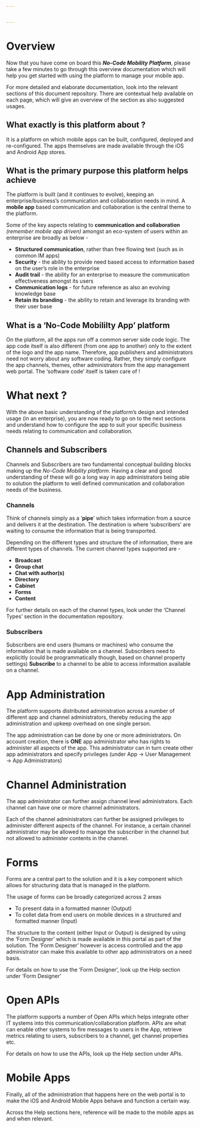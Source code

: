 ```yaml
---


---
```


<h1 id="overview">Overview</h1>
<p>Now that you have come on board this <em><strong>No-Code Mobility Platform</strong></em>, please take a few minutes to go through this overview documentation which will help you get started with using the platform to manage your mobile app.</p>
<p>For more detailed and elaborate documentation, look into the relevant sections of this document repository. There are contextual help available on each page, which will give an overview of the section as also suggested usages.</p>
<h2 id="what-exactly-is-this-platform-about-">What exactly is this platform about ?</h2>
<p>It is a platform on which mobile apps can be built, configured, deployed and re-configured. The apps themselves are made available through the iOS and Android App stores.</p>
<h2 id="what-is-the-primary-purpose-this-platform-helps-achieve">What is the primary purpose this platform helps achieve</h2>
<p>The platform is built (and it continues to evolve), keeping an enterprise/business’s communication and collaboration needs in mind. A <strong>mobile app</strong> based communication and collaboration is the central theme to the platform.</p>
<p>Some of the key aspects relating to <strong>communication and collaboration</strong> <em>(remember mobile app driven)</em> amongst an eco-system of users within an enterprise are broadly as below -</p>
<ul>
<li><strong>Structured communication</strong>, rather than free flowing text (such as in common IM apps)</li>
<li><strong>Security</strong> - the ability to provide need based access to information based on the user’s role in the enterprise</li>
<li><strong>Audit trail</strong> - the ability for an enterprise to measure the communication effectiveness amongst its users</li>
<li><strong>Communication logs</strong> - for future reference as also an evolving knowledge base</li>
<li><strong>Retain its branding</strong> - the ability to retain and leverage its branding with their user base</li>
</ul>
<h2 id="what-is-a-no-code-mobililty-app-platform">What is a ‘No-Code Mobililty App’ platform</h2>
<p>On the platform, all the apps run off a common server side code logic. The app code itself is also different (from one app to another) only to the extent of the logo and the app name. Therefore, app publishers and administrators need not worry about any software coding. Rather, they simply configure the app channels, themes, other administrators from the app management web portal. The ‘software code’ itself is taken care of !</p>
<h1 id="what-next-">What next ?</h1>
<p>With the above basic understanding of the platform’s design and intended usage (in an enterprise), you are now ready to go on to the next sections and understand how to configure the app to suit your specific business needs relating to communication and collaboration.</p>
<h2 id="channels-and-subscribers">Channels and Subscribers</h2>
<p>Channels and Subscribers are two fundamental conceptual building blocks making up the <em>No-Code Mobility platform</em>. Having a clear and good understanding of these will go a long way in app administrators being able to solution the platform to well defined communication and collaboration needs of the business.</p>
<h3 id="channels">Channels</h3>
<p>Think of channels simply as a ‘<strong>pipe</strong>’ which takes information from a source and delivers it at the destination. The destination is where ‘subscribers’ are waiting to consume the information that is being transported.</p>
<p>Depending on the different types and structure the of information, there are different types of channels. The current channel types supported are -</p>
<ul>
<li><strong>Broadcast</strong></li>
<li><strong>Group chat</strong></li>
<li><strong>Chat with author(s)</strong></li>
<li><strong>Directory</strong></li>
<li><strong>Cabinet</strong></li>
<li><strong>Forms</strong></li>
<li><strong>Content</strong></li>
</ul>
<p>For further details on each of the channel types, look under the ‘Channel Types’ section in the documentation repository.</p>
<h3 id="subscribers">Subscribers</h3>
<p>Subscribers are end users (humans or machines) who consume the information that is made available on a channel. Subscribers need to explicitly (could be programmatically though, based on channel property settings) <strong>Subscribe</strong> to a channel to be able to access information available on a channel.</p>
<h1 id="app-administration">App Administration</h1>
<p>The platform supports distributed administration across a number of different app and channel administrators, thereby reducing the app administration and upkeep overhead on one single person.</p>
<p>The app administration can be done by one or more administrators. On account creation, there is <strong>ONE</strong> app administrator who has rights to administer all aspects of the app. This administrator can in turn create other app administrators and specify privileges (under App -&gt; User Management -&gt; App Administrators)</p>
<h1 id="channel-administration">Channel Administration</h1>
<p>The app administrator can further assign channel level administrators. Each channel can have one or more channel administrators.</p>
<p>Each of the channel administrators can further be assigned privileges to administer different aspects of the channel. For instance, a certain channel administrator may be allowed to manage the subscriber in the channel but not allowed to administer contents in the channel.</p>
<h1 id="forms">Forms</h1>
<p>Forms are a central part to the solution and it is a key component which allows for structuring data that is managed in the platform.</p>
<p>The usage of forms can be broadly categorized across 2 areas</p>
<ul>
<li>To present data in a formatted manner (Output)</li>
<li>To collet data from end users on mobile devices in a structured and formatted manner (Input)</li>
</ul>
<p>The structure to the content (either Input or Output) is designed by using the ‘Form Designer’ which is made available in this portal as part of the solution. The ‘Form Designer’ however is access controlled and the app administrator can make this available to other app administrators on a need basis.</p>
<p>For details on how to use the ‘Form Designer’, look up the Help section under ‘Form Designer’</p>
<h1 id="open-apis">Open APIs</h1>
<p>The platform supports a number of Open APIs which helps integrate other IT systems into this communication/collaboration platform. APIs are what can enable other systems to fire messages to users in the App, retrieve metrics relating to users, subscribers to a channel, get channel properties etc.</p>
<p>For details on how to use the APIs, look up the Help section under APIs.</p>
<h1 id="mobile-apps">Mobile Apps</h1>
<p>Finally, all of the administration that happens here on the web portal is to make the iOS and Android Mobile Apps behave and function a certain way.</p>
<p>Across the Help sections here, reference will be made to the mobile apps as and when relevant.</p>

